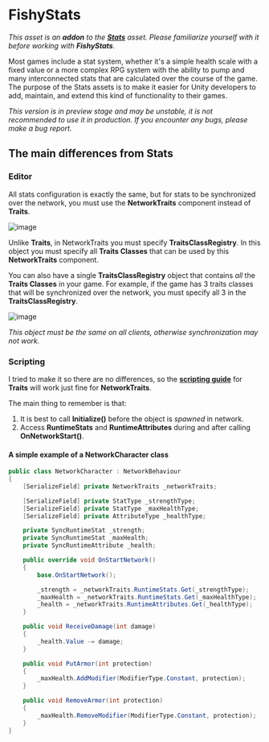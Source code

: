 # FishyStats

_This asset is an **addon** to the [**Stats**](https://github.com/ooonush/Stats) asset. Please familiarize yourself with it before working with **FishyStats**._

Most games include a stat system, whether it's a simple health scale with a fixed value or a more complex RPG system with the ability to pump and many interconnected stats that are calculated over the course of the game.
The purpose of the Stats assets is to make it easier for Unity developers to add, maintain, and extend this kind of functionality to their games.

_This version is in preview stage and may be unstable, it is not recommended to use it in production. If you encounter any bugs, please make a bug report._

## The main differences from Stats

### Editor

All stats configuration is exactly the same, but for stats to be synchronized over the network, you must use the **NetworkTraits** component instead of **Traits**.

![image](https://github.com/ooonush/FishyStats/assets/72870405/d8b562aa-b895-4a0a-80b3-454cd17d06ec)

Unlike **Traits**, in NetworkTraits you must specify **TraitsClassRegistry**. In this object you must specify all **Traits Classes** that can be used by this **NetworkTraits** component.

You can also have a single **TraitsClassRegistry** object that contains _all_ the **Traits Classes** in your game.
For example, if the game has 3 traits classes that will be synchronized over the network, you must specify all 3 in the **TraitsClassRegistry**.

![image](https://github.com/ooonush/FishyStats/assets/72870405/1371385d-a059-4061-9432-bcf9e4f71637)

_This object must be the same on all clients, otherwise synchronization may not work._

### Scripting

I tried to make it so there are no differences, so the **[scripting guide](https://github.com/ooonush/Stats)** for **Traits** will work just fine for **NetworkTraits**.

The main thing to remember is that:
1) It is best to call **Initialize()** before the object is _spawned_ in network.
2) Access **RuntimeStats** and **RuntimeAttributes** during and after calling **OnNetworkStart()**.

#### A simple example of a NetworkCharacter class

```csharp
public class NetworkCharacter : NetworkBehaviour
{
    [SerializeField] private NetworkTraits _networkTraits;

    [SerializeField] private StatType _strengthType;
    [SerializeField] private StatType _maxHealthType;
    [SerializeField] private AttributeType _healthType;

    private SyncRuntimeStat _strength;
    private SyncRuntimeStat _maxHealth;
    private SyncRuntimeAttribute _health;

    public override void OnStartNetwork()
    {
        base.OnStartNetwork();

        _strength = _networkTraits.RuntimeStats.Get(_strengthType);
        _maxHealth = _networkTraits.RuntimeStats.Get(_maxHealthType);
        _health = _networkTraits.RuntimeAttributes.Get(_healthType);
    }

    public void ReceiveDamage(int damage)
    {
        _health.Value -= damage;
    }

    public void PutArmor(int protection)
    {
        _maxHealth.AddModifier(ModifierType.Constant, protection);
    }

    public void RemoveArmor(int protection)
    {
        _maxHealth.RemoveModifier(ModifierType.Constant, protection);
    }
}
```
